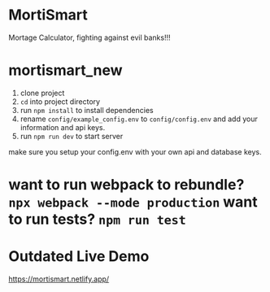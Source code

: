 # MortiSmart

Mortage Calculator, fighting against evil banks!!!
# mortismart_new
1. clone project
2. `cd` into project directory
3. run `npm install` to install dependencies
4. rename `config/example_config.env` to `config/config.env` and add your information and api keys.
5. run `npm run dev` to start server

make sure you setup your config.env with your own api and database keys.

want to run webpack to rebundle?
`npx webpack --mode production`
want to run tests?
`npm run test`
=======

# Outdated Live Demo

https://mortismart.netlify.app/
